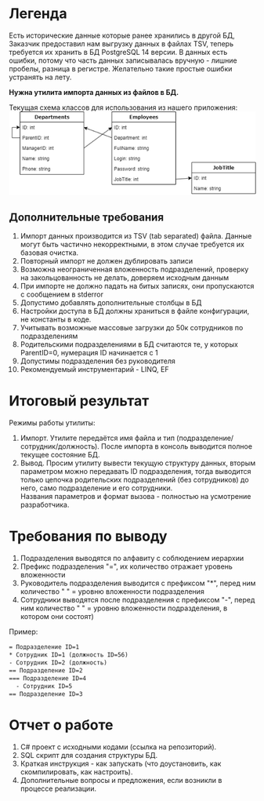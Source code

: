 # Легенда  
Есть исторические данные которые ранее хранились в другой БД, Заказчик предоставил нам выгрузку данных в файлах TSV, теперь требуется их хранить в БД PostgreSQL 14 версии. В данных есть ошибки, потому что часть данных записывалась вручную - лишние пробелы, разница в регистре. Желательно такие простые ошибки устранять на лету.

**Нужна утилита импорта данных из файлов в БД.**  

Текущая схема классов для использования из нашего приложения:  
![](img/68761bcc27ea98d8909e7fc1e2c3e5af8cbe17df.png)  

## Дополнительные требования  
1. Импорт данных производится из TSV (tab separated) файла. Данные могут быть частично некорректными, в этом случае требуется их базовая очистка.
2. Повторный импорт не должен дублировать записи
3. Возможна неограниченная вложенность подразделений, проверку на закольцованность не делать, доверяем исходным данным
4. При импорте не должно падать на битых записях, они пропускаются с сообщением в stderror
5. Допустимо добавлять дополнительные столбцы в БД
6. Настройки доступа в БД должны храниться в файле конфигурации, не константы в коде.
7. Учитывать возможные массовые загрузки до 50к сотрудников по подразделениям
8. Родительскими подразделениями в БД считаются те, у которых ParentID=0, нумерация ID начинается с 1
9. Допустимы подразделения без руководителя
10. Рекомендуемый инструментарий - LINQ, EF

# Итоговый результат  
Режимы работы утилиты:  
1. Импорт. Утилите передаётся имя файла и тип (подразделение/сотрудник/должность). После импорта в консоль выводится полное текущее состояние БД.  
2. Вывод. Просим утилиту вывести текущую структуру данных, вторым параметром можно передавать ID подразделения, тогда выводится только цепочка родительских подразделений (без сотрудников) до него, само подразделение и его сотрудники.  
Названия параметров и формат вызова - полностью на усмотрение разработчика.

# Требования по выводу  
1. Подразделения выводятся по алфавиту с соблюдением иерархии
2. Префикс подразделения "=", их количество отражает уровень вложенности
3. Руководитель подразделения выводится с префиксом "*", перед ним количество " " = уровню вложенности подразделения
4. Сотрудники выводятся после подразделения с префиксом "-", перед ним количество " " = уровню вложенности подразделения, в котором они состоят)

Пример:
```
= Подразделение ID=1
* Сотрудник ID=1 (должность ID=56)
- Сотрудник ID=2 (должность)
== Подразделение ID=2
=== Подразделение ID=4
  - Сотрудник ID=5
== Подразделение ID=3
```

# Отчет о работе  
1. C# проект с исходными кодами (ссылка на репозиторий).  
2. SQL скрипт для создания структуры БД.  
3. Краткая инструкция - как запускать (что доустановить, как скомпилировать, как настроить).  
4. Дополнительные вопросы и предложения, если возникли в процессе реализации.  
